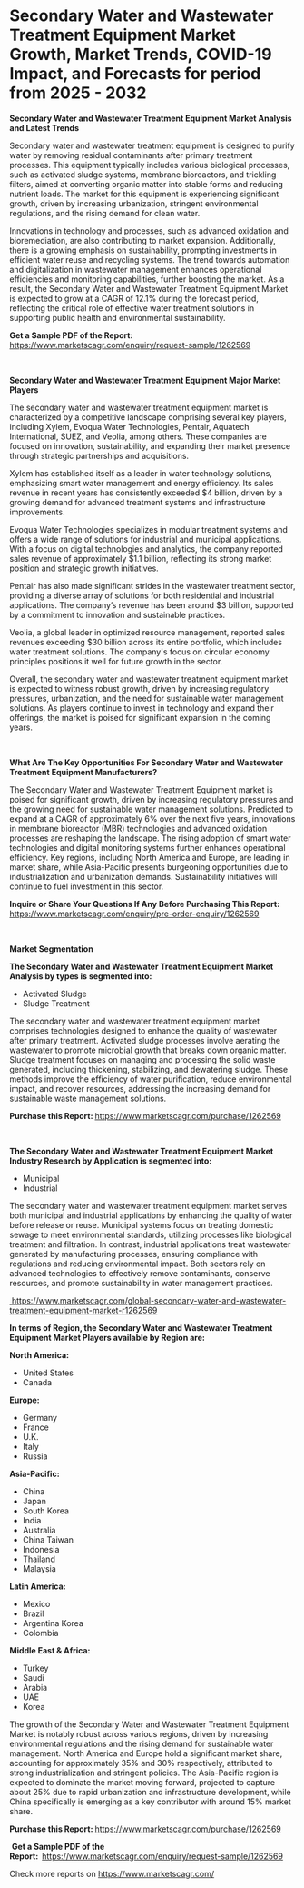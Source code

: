 <p><h1>Secondary Water and Wastewater Treatment Equipment Market Growth, Market Trends, COVID-19 Impact, and Forecasts for period from 2025 - 2032</h1></p><p><strong>Secondary Water and Wastewater Treatment Equipment Market Analysis and Latest Trends</strong></p>
<p><p>Secondary water and wastewater treatment equipment is designed to purify water by removing residual contaminants after primary treatment processes. This equipment typically includes various biological processes, such as activated sludge systems, membrane bioreactors, and trickling filters, aimed at converting organic matter into stable forms and reducing nutrient loads. The market for this equipment is experiencing significant growth, driven by increasing urbanization, stringent environmental regulations, and the rising demand for clean water. </p><p>Innovations in technology and processes, such as advanced oxidation and bioremediation, are also contributing to market expansion. Additionally, there is a growing emphasis on sustainability, prompting investments in efficient water reuse and recycling systems. The trend towards automation and digitalization in wastewater management enhances operational efficiencies and monitoring capabilities, further boosting the market. As a result, the Secondary Water and Wastewater Treatment Equipment Market is expected to grow at a CAGR of 12.1% during the forecast period, reflecting the critical role of effective water treatment solutions in supporting public health and environmental sustainability.</p></p>
<p><strong>Get a Sample PDF of the Report:&nbsp;</strong> <a href="https://www.marketscagr.com/enquiry/request-sample/1262569?utm_campaign=2478&utm_medium=2&utm_source=Github&utm_content=ia&utm_term=27022025&utm_id=secondary-water-and-wastewater-treatment-equipment">https://www.marketscagr.com/enquiry/request-sample/1262569</a></p>
<p>&nbsp;</p>
<p><strong>Secondary Water and Wastewater Treatment Equipment Major Market Players</strong></p>
<p><p>The secondary water and wastewater treatment equipment market is characterized by a competitive landscape comprising several key players, including Xylem, Evoqua Water Technologies, Pentair, Aquatech International, SUEZ, and Veolia, among others. These companies are focused on innovation, sustainability, and expanding their market presence through strategic partnerships and acquisitions.</p><p>Xylem has established itself as a leader in water technology solutions, emphasizing smart water management and energy efficiency. Its sales revenue in recent years has consistently exceeded $4 billion, driven by a growing demand for advanced treatment systems and infrastructure improvements.</p><p>Evoqua Water Technologies specializes in modular treatment systems and offers a wide range of solutions for industrial and municipal applications. With a focus on digital technologies and analytics, the company reported sales revenue of approximately $1.1 billion, reflecting its strong market position and strategic growth initiatives.</p><p>Pentair has also made significant strides in the wastewater treatment sector, providing a diverse array of solutions for both residential and industrial applications. The company’s revenue has been around $3 billion, supported by a commitment to innovation and sustainable practices.</p><p>Veolia, a global leader in optimized resource management, reported sales revenues exceeding $30 billion across its entire portfolio, which includes water treatment solutions. The company's focus on circular economy principles positions it well for future growth in the sector.</p><p>Overall, the secondary water and wastewater treatment equipment market is expected to witness robust growth, driven by increasing regulatory pressures, urbanization, and the need for sustainable water management solutions. As players continue to invest in technology and expand their offerings, the market is poised for significant expansion in the coming years.</p></p>
<p>&nbsp;</p>
<p><strong>What Are The Key Opportunities For Secondary Water and Wastewater Treatment Equipment Manufacturers?</strong></p>
<p><p>The Secondary Water and Wastewater Treatment Equipment market is poised for significant growth, driven by increasing regulatory pressures and the growing need for sustainable water management solutions. Predicted to expand at a CAGR of approximately 6% over the next five years, innovations in membrane bioreactor (MBR) technologies and advanced oxidation processes are reshaping the landscape. The rising adoption of smart water technologies and digital monitoring systems further enhances operational efficiency. Key regions, including North America and Europe, are leading in market share, while Asia-Pacific presents burgeoning opportunities due to industrialization and urbanization demands. Sustainability initiatives will continue to fuel investment in this sector.</p></p>
<p><strong>Inquire or Share Your Questions If Any Before Purchasing This Report:</strong> <a href="https://www.marketscagr.com/enquiry/pre-order-enquiry/1262569?utm_campaign=2478&utm_medium=2&utm_source=Github&utm_content=ia&utm_term=27022025&utm_id=secondary-water-and-wastewater-treatment-equipment">https://www.marketscagr.com/enquiry/pre-order-enquiry/1262569</a></p>
<p>&nbsp;</p>
<p><strong>Market Segmentation</strong></p>
<p><strong>The Secondary Water and Wastewater Treatment Equipment Market Analysis by types is segmented into:</strong></p>
<p><ul><li>Activated Sludge</li><li>Sludge Treatment</li></ul></p>
<p><p>The secondary water and wastewater treatment equipment market comprises technologies designed to enhance the quality of wastewater after primary treatment. Activated sludge processes involve aerating the wastewater to promote microbial growth that breaks down organic matter. Sludge treatment focuses on managing and processing the solid waste generated, including thickening, stabilizing, and dewatering sludge. These methods improve the efficiency of water purification, reduce environmental impact, and recover resources, addressing the increasing demand for sustainable waste management solutions.</p></p>
<p><strong>Purchase this Report:&nbsp;</strong><a href="https://www.marketscagr.com/purchase/1262569?utm_campaign=2478&utm_medium=2&utm_source=Github&utm_content=ia&utm_term=27022025&utm_id=secondary-water-and-wastewater-treatment-equipment">https://www.marketscagr.com/purchase/1262569</a></p>
<p>&nbsp;</p>
<p><strong>The Secondary Water and Wastewater Treatment Equipment Market Industry Research by Application is segmented into:</strong></p>
<p><ul><li>Municipal</li><li>Industrial</li></ul></p>
<p><p>The secondary water and wastewater treatment equipment market serves both municipal and industrial applications by enhancing the quality of water before release or reuse. Municipal systems focus on treating domestic sewage to meet environmental standards, utilizing processes like biological treatment and filtration. In contrast, industrial applications treat wastewater generated by manufacturing processes, ensuring compliance with regulations and reducing environmental impact. Both sectors rely on advanced technologies to effectively remove contaminants, conserve resources, and promote sustainability in water management practices.</p></p>
<p><a href="https://www.marketscagr.com/global-secondary-water-and-wastewater-treatment-equipment-market-r1262569?utm_campaign=2478&utm_medium=2&utm_source=Github&utm_content=ia&utm_term=27022025&utm_id=secondary-water-and-wastewater-treatment-equipment">&nbsp;https://www.marketscagr.com/global-secondary-water-and-wastewater-treatment-equipment-market-r1262569</a></p>
<p><strong>In terms of Region, the Secondary Water and Wastewater Treatment Equipment Market Players available by Region are:</strong></p>
<p>
    <p> <strong> North America: </strong>
        <ul>
            <li>United States</li>
            <li>Canada</li>
        </ul>
        </p> 
    <p> <strong> Europe: </strong>
        <ul>
            <li>Germany</li>
            <li>France</li>
            <li>U.K.</li>
            <li>Italy</li>
            <li>Russia</li>
        </ul>
        </p> 
    <p> <strong> Asia-Pacific: </strong>
        <ul>
            <li>China</li>
            <li>Japan</li>
            <li>South Korea</li>
            <li>India</li>
            <li>Australia</li>
            <li>China Taiwan</li>
            <li>Indonesia</li>
            <li>Thailand</li>
            <li>Malaysia</li>
        </ul>
        </p> 
    <p> <strong> Latin America: </strong>
        <ul>
            <li>Mexico</li>
            <li>Brazil</li>
            <li>Argentina Korea</li>
            <li>Colombia</li>
        </ul>
        </p> 
    <p> <strong> Middle East & Africa: </strong>
        <ul>
            <li>Turkey</li>
            <li>Saudi</li>
            <li>Arabia</li>
            <li>UAE</li>
            <li>Korea</li>
        </ul>
    </p>
    </p>
<p><p>The growth of the Secondary Water and Wastewater Treatment Equipment Market is notably robust across various regions, driven by increasing environmental regulations and the rising demand for sustainable water management. North America and Europe hold a significant market share, accounting for approximately 35% and 30% respectively, attributed to strong industrialization and stringent policies. The Asia-Pacific region is expected to dominate the market moving forward, projected to capture about 25% due to rapid urbanization and infrastructure development, while China specifically is emerging as a key contributor with around 15% market share.</p></p>
<p><strong>Purchase this Report: </strong><a href="https://www.marketscagr.com/purchase/1262569?utm_campaign=2478&utm_medium=2&utm_source=Github&utm_content=ia&utm_term=27022025&utm_id=secondary-water-and-wastewater-treatment-equipment">https://www.marketscagr.com/purchase/1262569</a></p>
<p>&nbsp;<strong>Get a Sample PDF of the Report:&nbsp;&nbsp;</strong><a href="https://www.marketscagr.com/enquiry/request-sample/1262569?utm_campaign=2478&utm_medium=2&utm_source=Github&utm_content=ia&utm_term=27022025&utm_id=secondary-water-and-wastewater-treatment-equipment">https://www.marketscagr.com/enquiry/request-sample/1262569</a></p>
<p><strong></strong></p>
<p>Check more reports on <a href="https://www.marketscagr.com/?utm_campaign=2478&utm_medium=2&utm_source=Github&utm_content=ia&utm_term=27022025&utm_id=secondary-water-and-wastewater-treatment-equipment">https://www.marketscagr.com/</a></p>